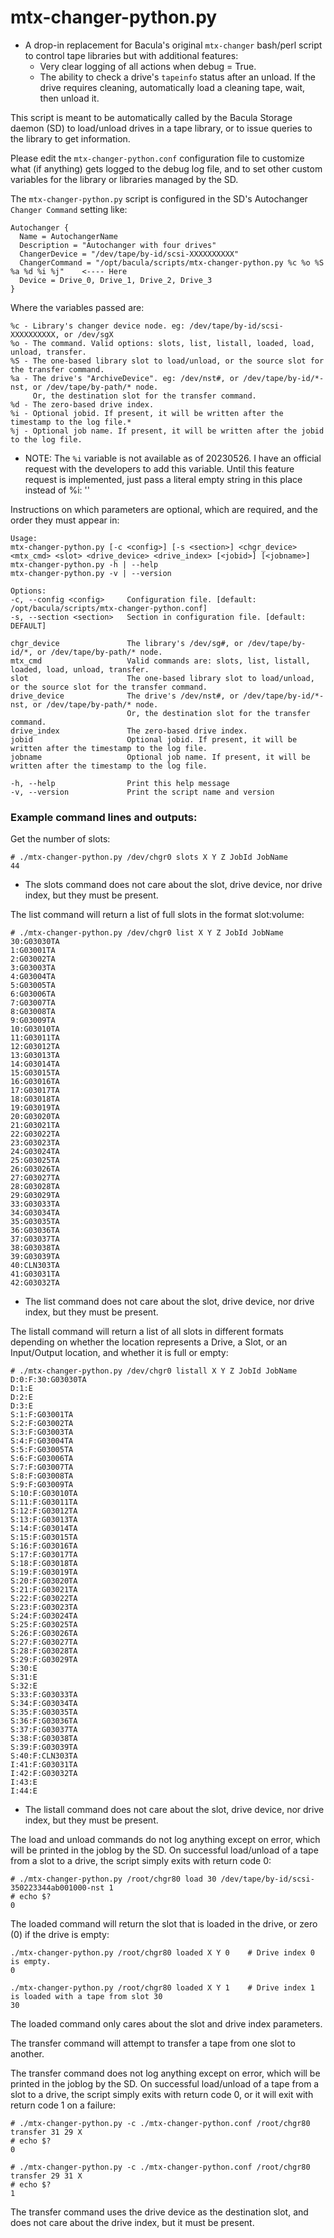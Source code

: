 # mtx-changer-python.py
- A drop-in replacement for Bacula's original `mtx-changer` bash/perl script to control tape libraries but with additional features:
  - Very clear logging of all actions when debug = True.
  - The ability to check a drive's `tapeinfo` status after an unload. If the drive requires cleaning, automatically load a cleaning tape, wait, then unload it.

This script is meant to be automatically called by the Bacula Storage daemon (SD) to load/unload drives in a tape library, or to issue queries to the library to get information.

Please edit the `mtx-changer-python.conf` configuration file to customize what (if anything) gets logged to the debug log file, and to set other custom variables for the library or libraries managed by the SD.

The `mtx-changer-python.py` script is configured in the SD's Autochanger `Changer Command` setting like:
```
Autochanger {
  Name = AutochangerName
  Description = "Autochanger with four drives"
  ChangerDevice = "/dev/tape/by-id/scsi-XXXXXXXXXX"
  ChangerCommand = "/opt/bacula/scripts/mtx-changer-python.py %c %o %S %a %d %i %j"    <---- Here
  Device = Drive_0, Drive_1, Drive_2, Drive_3
}
```

Where the variables passed are:
```
%c - Library's changer device node. eg: /dev/tape/by-id/scsi-XXXXXXXXXX, or /dev/sgX
%o - The command. Valid options: slots, list, listall, loaded, load, unload, transfer.
%S - The one-based library slot to load/unload, or the source slot for the transfer command.
%a - The drive's "ArchiveDevice". eg: /dev/nst#, or /dev/tape/by-id/*-nst, or /dev/tape/by-path/* node.
     Or, the destination slot for the transfer command.
%d - The zero-based drive index.
%i - Optional jobid. If present, it will be written after the timestamp to the log file.*
%j - Optional job name. If present, it will be written after the jobid to the log file.
```
* NOTE: The `%i` variable is not available as of 20230526. I have an official request with the developers to add this variable. Until this feature request is implemented, just pass a literal empty string in this place instead of %i: ''

Instructions on which parameters are optional, which are required, and the order they must appear in:
```
Usage:
mtx-changer-python.py [-c <config>] [-s <section>] <chgr_device> <mtx_cmd> <slot> <drive_device> <drive_index> [<jobid>] [<jobname>]
mtx-changer-python.py -h | --help
mtx-changer-python.py -v | --version

Options:
-c, --config <config>     Configuration file. [default: /opt/bacula/scripts/mtx-changer-python.conf]
-s, --section <section>   Section in configuration file. [default: DEFAULT]

chgr_device               The library's /dev/sg#, or /dev/tape/by-id/*, or /dev/tape/by-path/* node.
mtx_cmd                   Valid commands are: slots, list, listall, loaded, load, unload, transfer.
slot                      The one-based library slot to load/unload, or the source slot for the transfer command.
drive_device              The drive's /dev/nst#, or /dev/tape/by-id/*-nst, or /dev/tape/by-path/* node.
                          Or, the destination slot for the transfer command.
drive_index               The zero-based drive index.
jobid                     Optional jobid. If present, it will be written after the timestamp to the log file.
jobname                   Optional job name. If present, it will be written after the timestamp to the log file.

-h, --help                Print this help message
-v, --version             Print the script name and version
```

### Example command lines and outputs:

Get the number of slots:
```
# ./mtx-changer-python.py /dev/chgr0 slots X Y Z JobId JobName
44
```
- The slots command does not care about the slot, drive device, nor drive index, but they must be present.

The list command will return a list of full slots in the format slot:volume:
```
# ./mtx-changer-python.py /dev/chgr0 list X Y Z JobId JobName
30:G03030TA
1:G03001TA
2:G03002TA
3:G03003TA
4:G03004TA
5:G03005TA
6:G03006TA
7:G03007TA
8:G03008TA
9:G03009TA
10:G03010TA
11:G03011TA
12:G03012TA
13:G03013TA
14:G03014TA
15:G03015TA
16:G03016TA
17:G03017TA
18:G03018TA
19:G03019TA
20:G03020TA
21:G03021TA
22:G03022TA
23:G03023TA
24:G03024TA
25:G03025TA
26:G03026TA
27:G03027TA
28:G03028TA
29:G03029TA
33:G03033TA
34:G03034TA
35:G03035TA
36:G03036TA
37:G03037TA
38:G03038TA
39:G03039TA
40:CLN303TA
41:G03031TA
42:G03032TA
```
- The list command does not care about the slot, drive device, nor drive index, but they must be present.

The listall command will return a list of all slots in different formats depending on whether the location represents a Drive, a Slot, or an Input/Output location, and whether it is full or empty:
```
# ./mtx-changer-python.py /dev/chgr0 listall X Y Z JobId JobName
D:0:F:30:G03030TA
D:1:E
D:2:E
D:3:E
S:1:F:G03001TA
S:2:F:G03002TA
S:3:F:G03003TA
S:4:F:G03004TA
S:5:F:G03005TA
S:6:F:G03006TA
S:7:F:G03007TA
S:8:F:G03008TA
S:9:F:G03009TA
S:10:F:G03010TA
S:11:F:G03011TA
S:12:F:G03012TA
S:13:F:G03013TA
S:14:F:G03014TA
S:15:F:G03015TA
S:16:F:G03016TA
S:17:F:G03017TA
S:18:F:G03018TA
S:19:F:G03019TA
S:20:F:G03020TA
S:21:F:G03021TA
S:22:F:G03022TA
S:23:F:G03023TA
S:24:F:G03024TA
S:25:F:G03025TA
S:26:F:G03026TA
S:27:F:G03027TA
S:28:F:G03028TA
S:29:F:G03029TA
S:30:E
S:31:E
S:32:E
S:33:F:G03033TA
S:34:F:G03034TA
S:35:F:G03035TA
S:36:F:G03036TA
S:37:F:G03037TA
S:38:F:G03038TA
S:39:F:G03039TA
S:40:F:CLN303TA
I:41:F:G03031TA
I:42:F:G03032TA
I:43:E
I:44:E
```
- The listall command does not care about the slot, drive device, nor drive index, but they must be present.

The load and unload commands do not log anything except on error, which will be printed in the joblog by the SD. On successful load/unload of a tape from a slot to a drive, the script simply exits with return code 0:
```
# ./mtx-changer-python.py /root/chgr80 load 30 /dev/tape/by-id/scsi-350223344ab001000-nst 1
# echo $?
0
```

The loaded command will return the slot that is loaded in the drive, or zero (0) if the drive is empty:
```
./mtx-changer-python.py /root/chgr80 loaded X Y 0    # Drive index 0 is empty.
0

./mtx-changer-python.py /root/chgr80 loaded X Y 1    # Drive index 1 is loaded with a tape from slot 30
30
```
The loaded command only cares about the slot and drive index parameters.

The transfer command will attempt to transfer a tape from one slot to another.

The transfer command does not log anything except on error, which will be printed in the joblog by the SD. On successful load/unload of a tape from a slot to a drive, the script simply exits with return code 0, or it will exit with return code 1 on a failure:
```
# ./mtx-changer-python.py -c ./mtx-changer-python.conf /root/chgr80 transfer 31 29 X
# echo $?
0

# ./mtx-changer-python.py -c ./mtx-changer-python.conf /root/chgr80 transfer 29 31 X
# echo $?
1
```

The transfer command uses the drive device as the destination slot, and does not care about the drive index, but it must be present.
